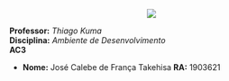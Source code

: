 <p align="center">
  <img src="https://raw.githubusercontent.com/fernandohmlozano/2020_2_Projeto_Integrado/calebe-takehisa_visao_inicial/images/logo_impacta.jpg">
</p>

**Professor:** *Thiago Kuma*   
**Disciplina:**  *Ambiente de Desenvolvimento*  
**AC3** 

* **Nome:** José Calebe de França Takehisa  **RA:** 1903621  
